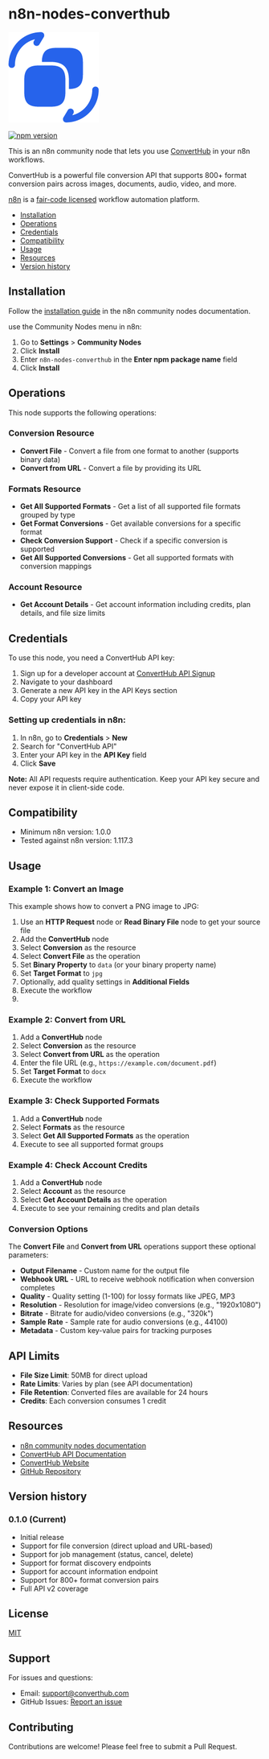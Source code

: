 # n8n-nodes-converthub

![logo](./nodes/Converthub/logo.png)

[![npm version](https://badge.fury.io/js/n8n-nodes-converthub.svg)](https://badge.fury.io/js/n8n-nodes-converthub)

This is an n8n community node that lets you use [ConvertHub](https://converthub.com) in your n8n workflows.

ConvertHub is a powerful file conversion API that supports 800+ format conversion pairs across images, documents, audio, video, and more.

[n8n](https://n8n.io/) is a [fair-code licensed](https://docs.n8n.io/sustainable-use-license/) workflow automation platform.

- [Installation](#installation)
- [Operations](#operations)
- [Credentials](#credentials)
- [Compatibility](#compatibility)
- [Usage](#usage)
- [Resources](#resources)
- [Version history](#version-history)

## Installation

Follow the [installation guide](https://docs.n8n.io/integrations/community-nodes/installation/) in the n8n community nodes documentation.

use the Community Nodes menu in n8n:

1. Go to **Settings** > **Community Nodes**
2. Click **Install**
3. Enter `n8n-nodes-converthub` in the **Enter npm package name** field
4. Click **Install**

## Operations

This node supports the following operations:

### Conversion Resource
- **Convert File** - Convert a file from one format to another (supports binary data)
- **Convert from URL** - Convert a file by providing its URL

### Formats Resource
- **Get All Supported Formats** - Get a list of all supported file formats grouped by type
- **Get Format Conversions** - Get available conversions for a specific format
- **Check Conversion Support** - Check if a specific conversion is supported
- **Get All Supported Conversions** - Get all supported formats with conversion mappings

### Account Resource
- **Get Account Details** - Get account information including credits, plan details, and file size limits

## Credentials

To use this node, you need a ConvertHub API key:

1. Sign up for a developer account at [ConvertHub API Signup](https://converthub.com/api/signup)
2. Navigate to your dashboard
3. Generate a new API key in the API Keys section
4. Copy your API key

### Setting up credentials in n8n:

1. In n8n, go to **Credentials** > **New**
2. Search for "ConvertHub API"
3. Enter your API key in the **API Key** field
4. Click **Save**

**Note:** All API requests require authentication. Keep your API key secure and never expose it in client-side code.

## Compatibility

- Minimum n8n version: 1.0.0
- Tested against n8n version: 1.117.3

## Usage

### Example 1: Convert an Image

This example shows how to convert a PNG image to JPG:

1. Use an **HTTP Request** node or **Read Binary File** node to get your source file
2. Add the **ConvertHub** node
3. Select **Conversion** as the resource
4. Select **Convert File** as the operation
5. Set **Binary Property** to `data` (or your binary property name)
6. Set **Target Format** to `jpg`
7. Optionally, add quality settings in **Additional Fields**
8. Execute the workflow
9. 
### Example 2: Convert from URL

1. Add a **ConvertHub** node
2. Select **Conversion** as the resource
3. Select **Convert from URL** as the operation
4. Enter the file URL (e.g., `https://example.com/document.pdf`)
5. Set **Target Format** to `docx`
6. Execute the workflow

### Example 3: Check Supported Formats

1. Add a **ConvertHub** node
2. Select **Formats** as the resource
3. Select **Get All Supported Formats** as the operation
4. Execute to see all supported format groups

### Example 4: Check Account Credits

1. Add a **ConvertHub** node
2. Select **Account** as the resource
3. Select **Get Account Details** as the operation
4. Execute to see your remaining credits and plan details

### Conversion Options

The **Convert File** and **Convert from URL** operations support these optional parameters:

- **Output Filename** - Custom name for the output file
- **Webhook URL** - URL to receive webhook notification when conversion completes
- **Quality** - Quality setting (1-100) for lossy formats like JPEG, MP3
- **Resolution** - Resolution for image/video conversions (e.g., "1920x1080")
- **Bitrate** - Bitrate for audio/video conversions (e.g., "320k")
- **Sample Rate** - Sample rate for audio conversions (e.g., 44100)
- **Metadata** - Custom key-value pairs for tracking purposes

## API Limits

- **File Size Limit**: 50MB for direct upload
- **Rate Limits**: Varies by plan (see API documentation)
- **File Retention**: Converted files are available for 24 hours
- **Credits**: Each conversion consumes 1 credit

## Resources

* [n8n community nodes documentation](https://docs.n8n.io/integrations/#community-nodes)
* [ConvertHub API Documentation](https://converthub.com/api/docs)
* [ConvertHub Website](https://converthub.com/api)
* [GitHub Repository](https://github.com/converthub-api/n8n-nodes-converthub)

## Version history

### 0.1.0 (Current)

- Initial release
- Support for file conversion (direct upload and URL-based)
- Support for job management (status, cancel, delete)
- Support for format discovery endpoints
- Support for account information endpoint
- Support for 800+ format conversion pairs
- Full API v2 coverage

## License

[MIT](LICENSE.md)

## Support

For issues and questions:
- Email: support@converthub.com
- GitHub Issues: [Report an issue](https://github.com/converthub-api/n8n-nodes-converthub/issues)

## Contributing

Contributions are welcome! Please feel free to submit a Pull Request.
